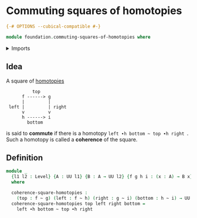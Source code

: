 # Commuting squares of homotopies

```agda
{-# OPTIONS --cubical-compatible #-}

module foundation.commuting-squares-of-homotopies where
```

<details><summary>Imports</summary>

```agda
open import foundation.universe-levels

open import foundation-core.homotopies
```

</details>

## Idea

A square of [homotopies](foundation-core.homotopies.md)

```text
          top
      f ------> g
      |         |
 left |         | right
      v         v
      h ------> i
        bottom
```

is said to **commute** if there is a homotopy `left ∙h bottom ~ top ∙h right `.
Such a homotopy is called a **coherence** of the square.

## Definition

```agda
module _
  {l1 l2 : Level} {A : UU l1} {B : A → UU l2} {f g h i : (x : A) → B x}
  where

  coherence-square-homotopies :
    (top : f ~ g) (left : f ~ h) (right : g ~ i) (bottom : h ~ i) → UU (l1 ⊔ l2)
  coherence-square-homotopies top left right bottom =
    left ∙h bottom ~ top ∙h right
```
